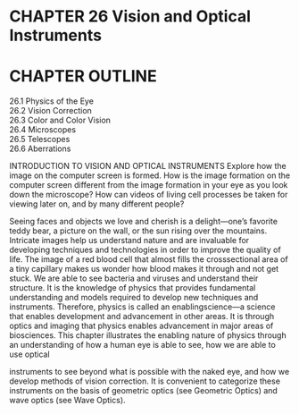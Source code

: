 # CHAPTER 26 Vision and Optical Instruments

# CHAPTER OUTLINE

26.1 Physics of the Eye   
26.2 Vision Correction   
26.3 Color and Color Vision   
26.4 Microscopes   
26.5 Telescopes   
26.6 Aberrations

INTRODUCTION TO VISION AND OPTICAL INSTRUMENTS Explore how the image on the computer screen is formed. How is the image formation on the computer screen different from the image formation in your eye as you look down the microscope? How can videos of living cell processes be taken for viewing later on, and by many different people?

Seeing faces and objects we love and cherish is a delight—one’s favorite teddy bear, a picture on the wall, or the sun rising over the mountains. Intricate images help us understand nature and are invaluable for developing techniques and technologies in order to improve the quality of life. The image of a red blood cell that almost fills the crosssectional area of a tiny capillary makes us wonder how blood makes it through and not get stuck. We are able to see bacteria and viruses and understand their structure. It is the knowledge of physics that provides fundamental understanding and models required to develop new techniques and instruments. Therefore, physics is called an enablingscience—a science that enables development and advancement in other areas. It is through optics and imaging that physics enables advancement in major areas of biosciences. This chapter illustrates the enabling nature of physics through an understanding of how a human eye is able to see, how we are able to use optical

instruments to see beyond what is possible with the naked eye, and how we develop methods of vision correction. It is convenient to categorize these instruments on the basis of geometric optics (see Geometric Optics) and wave optics (see Wave Optics).